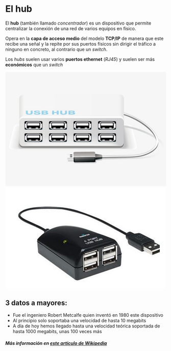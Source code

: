 # El hub

El **hub** (también llamado *concentrador*) es un dispositivo que permite centralizar la conexión de una red de varios equipos en físico.

Opera en la **capa de acceso medio** del modelo **TCP/IP** de manera que este recibe una señal y la repite por sus puertos físicos sin dirigir el tráfico a ninguno en concreto, al contrario que un *switch*.

Los *hubs* suelen usar varios **puertos ethernet** (*RJ45*) y suelen ser más **económicos** que un *switch*

![Hub](hub.jpg) ![Hub2](hub2.jpg)


## 3 datos a mayores:

- Fue el ingeniero Robert Metcalfe quien inventó en 1980 este dispositivo
- Al principio solo soportaba una velocidad de hasta 10 megabits
- A día de hoy hemos llegado hasta una velocidad teórica soportada de hasta 1000 megabits, unas 100 veces más  
   
  

##### Más información en [este artículo de Wikipedia](https://es.wikipedia.org/wiki/Concentrador)